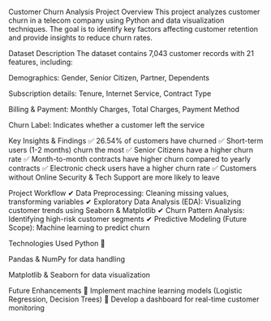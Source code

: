 Customer Churn Analysis 
Project Overview
This project analyzes customer churn in a telecom company using Python and data visualization techniques. The goal is to identify key factors affecting customer retention and provide insights to reduce churn rates.

Dataset Description
The dataset contains 7,043 customer records with 21 features, including:

Demographics: Gender, Senior Citizen, Partner, Dependents

Subscription details: Tenure, Internet Service, Contract Type

Billing & Payment: Monthly Charges, Total Charges, Payment Method

Churn Label: Indicates whether a customer left the service

Key Insights & Findings
✅ 26.54% of customers have churned
✅ Short-term users (1-2 months) churn the most
✅ Senior Citizens have a higher churn rate
✅ Month-to-month contracts have higher churn compared to yearly contracts
✅ Electronic check users have a higher churn rate
✅ Customers without Online Security & Tech Support are more likely to leave

Project Workflow
✔ Data Preprocessing: Cleaning missing values, transforming variables
✔ Exploratory Data Analysis (EDA): Visualizing customer trends using Seaborn & Matplotlib
✔ Churn Pattern Analysis: Identifying high-risk customer segments
✔ Predictive Modeling (Future Scope): Machine learning to predict churn

Technologies Used
Python 🐍

Pandas & NumPy for data handling

Matplotlib & Seaborn for data visualization

Future Enhancements
🔹 Implement machine learning models (Logistic Regression, Decision Trees)
🔹 Develop a dashboard for real-time customer monitoring
